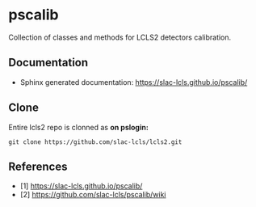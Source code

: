 # pscalib
Collection of classes and methods for LCLS2 detectors calibration.

## Documentation
- Sphinx generated documentation: https://slac-lcls.github.io/pscalib/

## Clone
Entire lcls2 repo is clonned as
**on pslogin:**
```
git clone https://github.com/slac-lcls/lcls2.git

```
## References
- [1] https://slac-lcls.github.io/pscalib/
- [2] https://github.com/slac-lcls/pscalib/wiki
